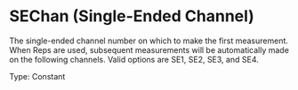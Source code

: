 # SEChan (Single-Ended Channel)

The single-ended channel number on which to make the first measurement. When Reps are used, subsequent measurements will be automatically made on the following channels. Valid options are SE1, SE2, SE3, and SE4.

Type: Constant
